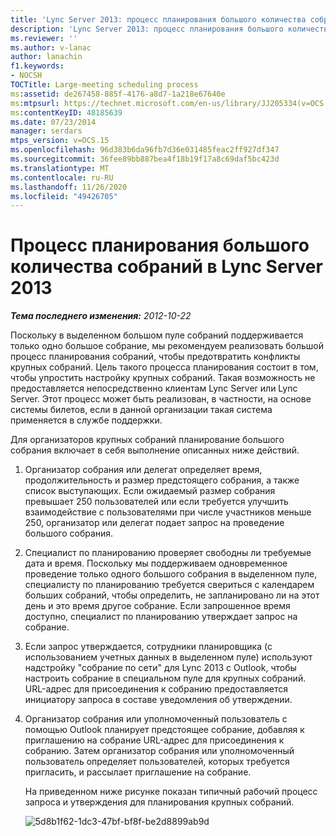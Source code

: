 ```yaml
---
title: 'Lync Server 2013: процесс планирования большого количества собраний'
description: 'Lync Server 2013: процесс планирования большого количества собраний.'
ms.reviewer: ''
ms.author: v-lanac
author: lanachin
f1.keywords:
- NOCSH
TOCTitle: Large-meeting scheduling process
ms:assetid: de267458-885f-4176-a8d7-1a218e67640e
ms:mtpsurl: https://technet.microsoft.com/en-us/library/JJ205334(v=OCS.15)
ms:contentKeyID: 48185639
ms.date: 07/23/2014
manager: serdars
mtps_version: v=OCS.15
ms.openlocfilehash: 96d383b6da96fb7d36e031485feac2ff927df347
ms.sourcegitcommit: 36fee89bb887bea4f18b19f17a8c69daf5bc423d
ms.translationtype: MT
ms.contentlocale: ru-RU
ms.lasthandoff: 11/26/2020
ms.locfileid: "49426705"
---
```

# <a name="large-meeting-scheduling-process-in-lync-server-2013"></a>Процесс планирования большого количества собраний в Lync Server 2013

<div data-xmlns="http://www.w3.org/1999/xhtml">

<div class="topic" data-xmlns="http://www.w3.org/1999/xhtml" data-msxsl="urn:schemas-microsoft-com:xslt" data-cs="https://msdn.microsoft.com/">

<div data-asp="https://msdn2.microsoft.com/asp">



</div>

<div id="mainSection">

<div id="mainBody">

<span> </span>

_**Тема последнего изменения:** 2012-10-22_

Поскольку в выделенном большом пуле собраний поддерживается только одно большое собрание, мы рекомендуем реализовать большой процесс планирования собраний, чтобы предотвратить конфликты крупных собраний. Цель такого процесса планирования состоит в том, чтобы упростить настройку крупных собраний. Такая возможность не предоставляется непосредственно клиентам Lync Server или Lync Server. Этот процесс может быть реализован, в частности, на основе системы билетов, если в данной организации такая система применяется в службе поддержки.

Для организаторов крупных собраний планирование большого собрания включает в себя выполнение описанных ниже действий.

1.  Организатор собрания или делегат определяет время, продолжительность и размер предстоящего собрания, а также список выступающих. Если ожидаемый размер собрания превышает 250 пользователей или если требуется улучшить взаимодействие с пользователями при числе участников меньше 250, организатор или делегат подает запрос на проведение большого собрания.

2.  Специалист по планированию проверяет свободны ли требуемые дата и время. Поскольку мы поддерживаем одновременное проведение только одного большого собрания в выделенном пуле, специалисту по планированию требуется свериться с календарем больших собраний, чтобы определить, не запланировано ли на этот день и это время другое собрание. Если запрошенное время доступно, специалист по планированию утверждает запрос на собрание.

3.  Если запрос утверждается, сотрудники планировщика (с использованием учетных данных в выделенном пуле) используют надстройку "собрание по сети" для Lync 2013 с Outlook, чтобы настроить собрание в специальном пуле для крупных собраний. URL-адрес для присоединения к собранию предоставляется инициатору запроса в составе уведомления об утверждении.

4.  Организатор собрания или уполномоченный пользователь с помощью Outlook планирует предстоящее собрание, добавляя к приглашению на собрание URL-адрес для присоединения к собранию. Затем организатор собрания или уполномоченный пользователь определяет пользователей, которых требуется пригласить, и рассылает приглашение на собрание.
    
    На приведенном ниже рисунке показан типичный рабочий процесс запроса и утверждения для планирования крупных собраний.
    
    ![5d8b1f62-1dc3-47bf-bf8f-be2d8899ab9d](images/JJ205334.5d8b1f62-1dc3-47bf-bf8f-be2d8899ab9d(OCS.15).jpg "5d8b1f62-1dc3-47bf-bf8f-be2d8899ab9d")  

</div>

<span> </span>

</div>

</div>

</div>

